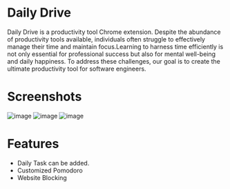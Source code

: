 # Daily Drive
Daily Drive is a productivity tool Chrome extension.
Despite the abundance of productivity tools available, individuals often struggle to effectively manage their time and maintain focus.Learning to harness time efficiently is not only essential for professional success but also for mental well-being and daily happiness. To address these challenges, our goal is to create the ultimate productivity tool for software engineers. 
# Screenshots
![image](https://github.com/sudhanshusingh-g/dailyDrive/assets/36367047/995c42f5-46d3-46e0-b7c7-31a5cfdf9784)
![image](https://github.com/sudhanshusingh-g/dailyDrive/assets/36367047/337d0132-0132-4b2f-84ba-f774eda1893f)
![image](https://github.com/sudhanshusingh-g/dailyDrive/assets/36367047/3438031e-b74c-43e3-ad30-1f3233c3e944)


# Features
- Daily Task can be added.
- Customized Pomodoro
- Website Blocking



